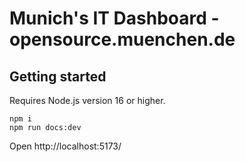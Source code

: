 # Munich's IT Dashboard - opensource.muenchen.de

## Getting started

Requires Node.js version 16 or higher.


```
npm i
npm run docs:dev
```

Open http://localhost:5173/
